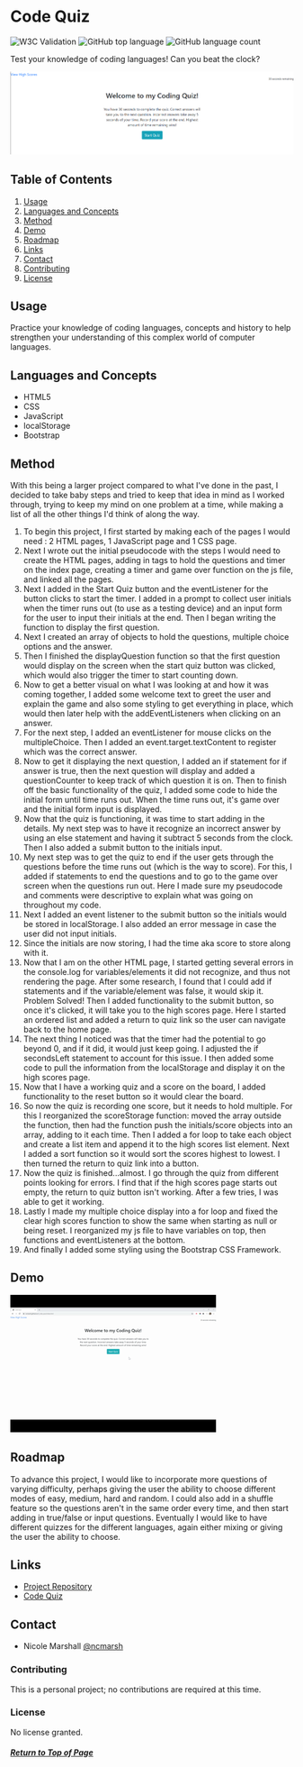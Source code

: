 # Code Quiz

![W3C Validation](https://img.shields.io/w3c-validation/html?targetUrl=https%3A%2F%2Fncmarsh.github.io%2F4_code_quiz%2F)
![GitHub top language](https://img.shields.io/github/languages/top/ncmarsh/4_code_quiz)
![GitHub language count](https://img.shields.io/github/languages/count/ncmarsh/4_code_quiz)

Test your knowledge of coding languages! Can you beat the clock?

![Quiz Screenshot](assets/home_screenshot.png)

## Table of Contents

1. [Usage](#Usage)
1. [Languages and Concepts](#Languages-and-Concepts)
1. [Method](#Method)
1. [Demo](#Demo)
1. [Roadmap](#Roadmap)
1. [Links](#Links)
1. [Contact](#Contact)
1. [Contributing](#Contributing)
1. [License](#License)

## Usage

Practice your knowledge of coding languages, concepts and history to help strengthen your understanding of this complex world of computer languages.

## Languages and Concepts

- HTML5
- CSS
- JavaScript
- localStorage
- Bootstrap

## Method

With this being a larger project compared to what I've done in the past, I decided to take baby steps and tried to keep that idea in mind as I worked through, trying to keep my mind on one problem at a time, while making a list of all the other things I'd think of along the way.

1. To begin this project, I first started by making each of the pages I would need : 2 HTML pages, 1 JavaScript page and 1 CSS page.
1. Next I wrote out the initial pseudocode with the steps I would need to create the HTML pages, adding in tags to hold the questions and timer on the index page, creating a timer and game over function on the js file, and linked all the pages.
1. Next I added in the Start Quiz button and the eventListener for the button clicks to start the timer. I added in a prompt to collect user initials when the timer runs out (to use as a testing device) and an input form for the user to input their initials at the end. Then I began writing the function to display the first question.
1. Next I created an array of objects to hold the questions, multiple choice options and the answer.
1. Then I finished the displayQuestion function so that the first question would display on the screen when the start quiz button was clicked, which would also trigger the timer to start counting down.
1. Now to get a better visual on what I was looking at and how it was coming together, I added some welcome text to greet the user and explain the game and also some styling to get everything in place, which would then later help with the addEventListeners when clicking on an answer.
1. For the next step, I added an eventListener for mouse clicks on the multipleChoice. Then I added an event.target.textContent to register which was the correct answer.
1. Now to get it displaying the next question, I added an if statement for if answer is true, then the next question will display and added a questionCounter to keep track of which question it is on. Then to finish off the basic functionality of the quiz, I added some code to hide the initial form until time runs out. When the time runs out, it's game over and the initial form input is displayed.
1. Now that the quiz is functioning, it was time to start adding in the details. My next step was to have it recognize an incorrect answer by using an else statement and having it subtract 5 seconds from the clock. Then I also added a submit button to the initials input.
1. My next step was to get the quiz to end if the user gets through the questions before the time runs out (which is the way to score). For this, I added if statements to end the questions and to go to the game over screen when the questions run out. Here I made sure my pseudocode and comments were descriptive to explain what was going on throughout my code.
1. Next I added an event listener to the submit button so the initials would be stored in localStorage. I also added an error message in case the user did not input initials.
1. Since the initials are now storing, I had the time aka score to store along with it.
1. Now that I am on the other HTML page, I started getting several errors in the console.log for variables/elements it did not recognize, and thus not rendering the page. After some research, I found that I could add if statements and if the variable/element was false, it would skip it. Problem Solved! Then I added functionality to the submit button, so once it's clicked, it will take you to the high scores page. Here I started an ordered list and added a return to quiz link so the user can navigate back to the home page.
1. The next thing I noticed was that the timer had the potential to go beyond 0, and if it did, it would just keep going. I adjusted the if secondsLeft statement to account for this issue. I then added some code to pull the information from the localStorage and display it on the high scores page.
1. Now that I have a working quiz and a score on the board, I added functionality to the reset button so it would clear the board.
1. So now the quiz is recording one score, but it needs to hold multiple. For this I reorganized the scoreStorage function: moved the array outside the function, then had the function push the initials/score objects into an array, adding to it each time. Then I added a for loop to take each object and create a list item and append it to the high scores list element. Next I added a sort function so it would sort the scores highest to lowest. I then turned the return to quiz link into a button.
1. Now the quiz is finished...almost. I go through the quiz from different points looking for errors. I find that if the high scores page starts out empty, the return to quiz button isn't working. After a few tries, I was able to get it working.
1. Lastly I made my multiple choice display into a for loop and fixed the clear high scores function to show the same when starting as null or being reset. I reorganized my js file to have variables on top, then functions and eventListeners at the bottom.
1. And finally I added some styling using the Bootstrap CSS Framework.

## Demo

![Demo](assets/quiz_demo.gif)

## Roadmap

To advance this project, I would like to incorporate more questions of varying difficulty, perhaps giving the user the ability to choose different modes of easy, medium, hard and random. I could also add in a shuffle feature so the questions aren't in the same order every time, and then start adding in true/false or input questions. Eventually I would like to have different quizzes for the different languages, again either mixing or giving the user the ability to choose.

## Links

- [Project Repository](https://github.com/ncmarsh/4_code_quiz) 
- [Code Quiz](https://ncmarsh.github.io/4_code_quiz/)

## Contact

- Nicole Marshall [@ncmarsh](https://github.com/ncmarsh)

### Contributing

This is a personal project; no contributions are required at this time.

### License

No license granted.

##### [Return to Top of Page](#Code-Quiz)